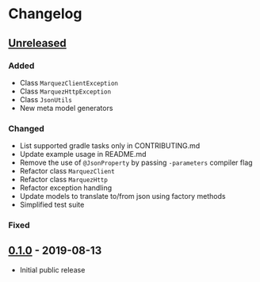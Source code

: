 # Changelog

## [Unreleased](https://github.com/MarquezProject/marquez-java/compare/master...HEAD)
### Added

* Class `MarquezClientException`
* Class `MarquezHttpException`
* Class `JsonUtils`
* New meta model generators

### Changed

* List supported gradle tasks only in CONTRIBUTING.md
* Update example usage in README.md
* Remove the use of `@JsonProperty` by passing `-parameters` compiler flag
* Refactor class `MarquezClient`
* Refactor class `MarquezHttp`
* Refactor exception handling
* Update models to translate to/from json using factory methods
* Simplified test suite

### Fixed 

## [0.1.0](https://github.com/MarquezProject/marquez-java/releases/tag/0.1.0) - 2019-08-13

* Initial public release
